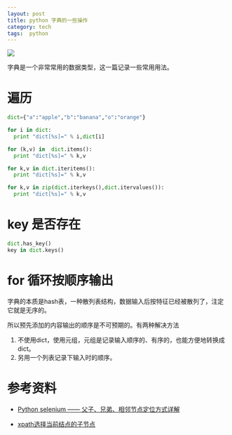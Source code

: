 ```yaml
---
layout: post
title: python 字典的一些操作
category: tech
tags:  python
---
```

![](https://cdn.kelu.org/blog/tags/python.jpg)

字典是一个非常常用的数据类型，这一篇记录一些常用用法。

# 遍历

```python
dict={"a":"apple","b":"banana","o":"orange"} 

for i in dict: 
  print "dict[%s]=" % i,dict[i] 

for (k,v) in  dict.items(): 
  print "dict[%s]=" % k,v 

for k,v in dict.iteritems(): 
  print "dict[%s]=" % k,v 

for k,v in zip(dict.iterkeys(),dict.itervalues()): 
  print "dict[%s]=" % k,v
```

# key 是否存在

```python
dict.has_key()
key in dict.keys()
```

# for 循环按顺序输出

字典的本质是hash表，一种散列表结构，数据输入后按特征已经被散列了，注定它就是无序的。

所以预先添加的内容输出的顺序是不可预期的。有两种解决方法

1. 不使用dict，使用元组，元组是记录输入顺序的、有序的，也能方便地转换成dict。
2. 另用一个列表记录下输入时的顺序。


# 参考资料

* [Python selenium —— 父子、兄弟、相邻节点定位方式详解](https://huilansame.github.io/huilansame.github.io/archivers/father-brother-locate)

* [xpath选择当前结点的子节点](http://blog.csdn.net/destinyuan/article/details/51297611)
